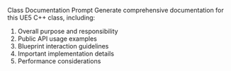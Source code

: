 Class Documentation Prompt
Generate comprehensive documentation for this UE5 C++ class, including:
1. Overall purpose and responsibility
2. Public API usage examples
3. Blueprint interaction guidelines
4. Important implementation details
5. Performance considerations